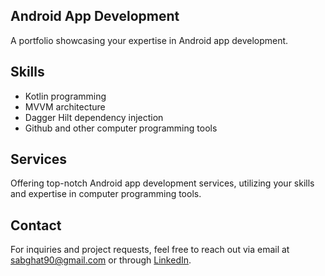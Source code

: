 ## Android App Development

  A portfolio showcasing your expertise in Android app development.

## Skills
- Kotlin programming
- MVVM architecture
- Dagger Hilt dependency injection
- Github and other computer programming tools

## Services

  Offering top-notch Android app development services, utilizing your skills and expertise in computer programming tools.

## Contact
  For inquiries and project requests, feel free to reach out via email at sabghat90@gmail.com or through [LinkedIn](https://www.linkedin.com/in/sabghat90).
